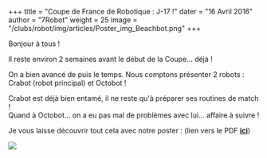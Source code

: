 +++
title = "Coupe de France de Robotique : J-17 !"
dater = "16 Avril 2016"
author = "7Robot"
weight = 25
image = "/clubs/robot/img/articles/Poster_img_Beachbot.png"
+++

<p>
	Bonjour &agrave; tous !</p>
<p>
	Il reste environ 2 semaines avant le d&eacute;but de la Coupe... d&eacute;j&agrave; !</p>
<p>
	On a bien avanc&eacute; de puis le temps. Nous comptons pr&eacute;senter 2 robots : Crabot (robot principal) et Octobot !</p>
<p>
	Crabot est d&eacute;j&agrave; bien entam&eacute;, il ne reste qu&#39;&agrave; pr&eacute;parer ses routines de match !<br />
	Quand &agrave; Octobot... on a eu pas mal de probl&egrave;mes avec lui... affaire &agrave; suivre !</p>
<p>
	Je vous laisse d&eacute;couvrir tout cela avec notre poster : (lien vers le PDF <strong><a href="/clubs/robot/sites/default/files/files/Poster_CdFRobotique_7Robot.pdf">ici</a></strong>)</p>
<p>
	<img src="/clubs/robot/img/articles/Poster_img_Beachbot.png" /></p>
